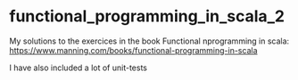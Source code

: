 # functional_programming_in_scala_2

My solutions to the exercices in the book Functional nprogramming in scala: 
https://www.manning.com/books/functional-programming-in-scala

I have also included a lot of unit-tests
